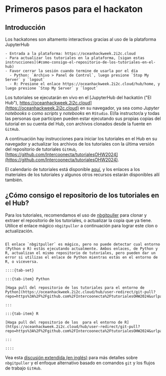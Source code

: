 # Primeros pasos para el hackaton

## Introducción

Los hackatones son altamento interactivos gracias al uso de la plataforma JupyterHub


```{admonition} Instrucciones para el uso de la plataforma JupyterHub
- Entrada a la plataforma: https://oceanhackweek.2i2c.cloud
- Para actualizar los tutoriales en la plataforma, [sigan estas instrucciones](#como-consigo-el-repositorio-de-los-tutoriales-en-el-hub)
- Favor cerrar la sesión cuando termine de usarla por el día
  - Python: `Archivo > Panel de Control`, luego presione `Stop My Server` y `logout`
  - R: Presione el enlace https://oceanhackweek.2i2c.cloud/hub/home, y luego presione `Stop My Server` y `logout`
```

Los tutoriales se ejecutarán en vivo en el [JupyterHub  del hackatón ("El Hub"), https://oceanhackweek.2i2c.cloud](https://oceanhackweek.2i2c.cloud) en su navegador, ya sea como _Jupyter notebooks_ o como _scripts_ y _notebooks_ en `RStudio`. El/la instructor/a y todas las personas que participen pueden estar ejecutando sus propias copias del tutorial en su cuenta del Hub, con archivos clonados desde la fuente en `GitHub`.

A continuación hay instrucciones para iniciar los tutoriales en el Hub en su navegador y actualizar los archivos de los tutoriales con la última versión del repositorio de tutoriales `GitHub`, [https://github.com/Intercoonecta/tutorialesOHW2024](https://github.com/Intercoonecta/tutorialesOHW2024).

El calendario de tutoriales está disponible [aquí](ohw2024), y los enlaces a los materiales de los tutoriales y algunos otros recursos estarán disponibles allí también.

## ¿Cómo consigo el repositorio de los tutoriales en el Hub?

Para los tutoriales, recomendamos el uso de [nbgitpuller](https://jupyterhub.github.io/nbgitpuller/) para clonar y extraer el repositorio de los tutoriales, o actualizar la copia que ya tiene. Utilice el enlace mágico `nbgitpuller` a continuación para lograr este clon o actualización.

```{admonition} Haga _pull_ del repositorio de los tutoriales usando la magía de nbgitpuller

El enlace `nbgitpuller` es mágico, pero no puede detectar cual entorno (Python o R) estás ejecutando actualmente. Ambos enlaces, de Python y R, actualizan el mismo repositorio de tutoriales, pero pueden dar un error si utilizas el enlace de Python mientras estás en el entorno de R, o viceversa.

::::{tab-set}

:::{tab-item} Python

[Haga pull del repositorio de los tutoriales para el entorno de Python](https://oceanhackweek.2i2c.cloud/hub/user-redirect/git-pull?repo=https%3A%2F%2Fgithub.com%2FIntercoonecta%2FtutorialesOHW2024&urlpath=lab%2Ftree%2FtutorialesOHW2024)

:::

:::{tab-item} R

[Haga pull del repositorio de los  para el entorno de R](https://oceanhackweek.2i2c.cloud/hub/user-redirect/git-pull?repo=https%3A%2F%2Fgithub.com%2FIntercoonecta%2FtutorialesOHW2024&urlpath=rstudio)

:::

::::

```

Vea esta [discusión extendida (en inglés)](https://oceanhackweek.org/resources/prep/jupyterhub.html#how-do-i-get-the-tutorial-repository) para más detalles sobre `nbgitpuller` y el enfoque alternativo basado en comandos `git` y los flujos de trabajo `GitHub`.
